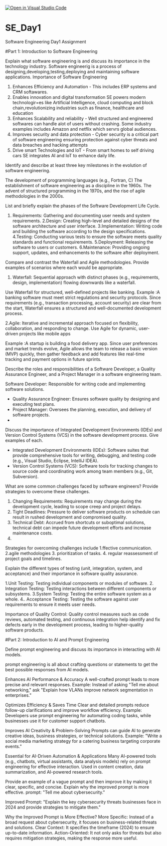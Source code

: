 [![Open in Visual Studio Code](https://classroom.github.com/assets/open-in-vscode-2e0aaae1b6195c2367325f4f02e2d04e9abb55f0b24a779b69b11b9e10269abc.svg)](https://classroom.github.com/online_ide?assignment_repo_id=18395204&assignment_repo_type=AssignmentRepo)
# SE_Day1
Software Engineering Day1 Assignment

#Part 1: Introduction to Software Engineering

Explain what software engineering is and discuss its importance in the technology industry.
Software engineerig is a process of designing,developing,testing,deploying and maintaining software applications.
Importance of Software Engineering 
1. Enhances Efficiency and Automation - This includes ERP systems and CRM softawares.
2. Enables innovation and digital transformation SE powers modern technologir=es like Artificial Intelligence, cloud computing and block chain,revolutionizing industries such as finance, healthcare and education
3. Enhances Scalability and reliability - Well structured and engineered softwares can handle alot of users without crashing. Some industry examples includes Amazon and netflix which servrs global audiences.
4. Improves security and data protection - Cyber security is a critical part of software engineering ensuring protection against cyber threats and data breaches and hacking attempts
5. Drive smart Technologies and IoT - From smart homes to self driving cars SE integrates AI and IoT to enhance daily life.

Identify and describe at least three key milestones in the evolution of software engineering.

 The development of programming languages (e.g., Fortran, C)
The establishment of software engineering as a discipline in the 1960s. 
The advent of structured programming in the 1970s, and the rise of agile methodologies in the 2000s.

List and briefly explain the phases of the Software Development Life Cycle.
1. Requirements: Gathering and documenting user needs and system requirements.
     2.Design: Creating high-level and detailed designs of the software architecture and user interface.
   3.Implementation: Writing code and building the software according to the design specifications.
   4.Testing: Conducting various tests to ensure the software meets quality standards and functional requirements.
   5.Deployment: Releasing the software to users or customers.
   6.Maintenance: Providing ongoing support, updates, and enhancements to the software after deployment.


Compare and contrast the Waterfall and Agile methodologies. Provide examples of scenarios where each would be appropriate.

1. Waterfall: Sequential approach with distinct phases (e.g., requirements, design, implementation) flowing downwards like a waterfall.

 Use Waterfall for structured, well-defined projects like banking.
Example :A banking software must meet strict regulations and security protocols. Since requirements (e.g., transaction processing, account security) are clear from the start, Waterfall ensures a structured and well-documented development process.

2.Agile: Iterative and incremental approach focused on flexibility, collaboration, and responding to change.
Use Agile for dynamic, user-driven projects like mobile apps 

Example :A startup is building a food delivery app. Since user preferences and market trends evolve, Agile allows the team to release a basic version (MVP) quickly, then gather feedback and add features like real-time tracking and payment options in future sprints.

Describe the roles and responsibilities of a Software Developer, a Quality Assurance Engineer, and a Project Manager in a software engineering team.

 Software Developer: Responsible for writing code and implementing software solutions.
  - Quality Assurance Engineer: Ensures software quality by designing and executing test plans.
  - Project Manager: Oversees the planning, execution, and delivery of software projects.
  - 
Discuss the importance of Integrated Development Environments (IDEs) and Version Control Systems (VCS) in the software development process. Give examples of each.
 - Integrated Development Environments (IDEs): Software suites that provide comprehensive tools for writing, debugging, and testing code (e.g., Visual Studio, Eclipse, IntelliJ IDEA).
  - Version Control Systems (VCS): Software tools for tracking changes to source code and coordinating work among team members (e.g., Git, Subversion).


What are some common challenges faced by software engineers? Provide strategies to overcome these challenges.

 1. Changing Requirements: Requirements may change during the development cycle, leading to scope creep and project delays.
  2. Tight Deadlines: Pressure to deliver software products on schedule can result in rushed development and compromised quality.
  3. Technical Debt: Accrued from shortcuts or suboptimal solutions, technical debt can impede future development efforts and increase maintenance costs.
  4. 
 Strategies for overcoming challenges include
1.ffective communication.
2.agile methodologies
3. prioritization of tasks.
4.  regular reassessment of project goals and timelines.

Explain the different types of testing (unit, integration, system, and acceptance) and their importance in software quality assurance.

1.Unit Testing: Testing individual components or modules of software.
  2. Integration Testing: Testing interactions between different components or subsystems.
3.System Testing: Testing the entire software system as a whole.
  4.. Acceptance Testing: Testing the software against user requirements to ensure it meets user needs.
  
Importance of Quality Control: Quality control measures such as code reviews, automated testing, and continuous integration help identify and fix defects early in the development process, leading to higher-quality software products.

#Part 2: Introduction to AI and Prompt Engineering 

Define prompt engineering and discuss its importance in interacting with AI models.

prompt engineering is all about crafting questions or statements to get the best possible responses from AI models.

Enhances AI Performance & Accuracy
A well-crafted prompt leads to more precise and relevant responses.
Example: Instead of asking "Tell me about networking," ask "Explain how VLANs improve network segmentation in enterprises."

Optimizes Efficiency & Saves Time
Clear and detailed prompts reduce follow-up clarifications and improve workflow efficiency.
Example: Developers use prompt engineering for automating coding tasks, while businesses use it for customer support chatbots.

Improves AI Creativity & Problem-Solving
Prompts can guide AI to generate creative ideas, business strategies, or technical solutions.
Example: "Write a social media marketing strategy for a catering business targeting corporate events."

Essential for AI-Driven Automation & Applications
Many AI-powered tools (e.g., chatbots, virtual assistants, data analysis models) rely on prompt engineering for effective interaction.
Used in content creation, data summarization, and AI-powered research tools.

Provide an example of a vague prompt and then improve it by making it clear, specific, and concise. Explain why the improved prompt is more effective.
prompt:
"Tell me about cybersecurity."

Improved Prompt:
"Explain the key cybersecurity threats businesses face in 2024 and provide strategies to mitigate them."

Why the Improved Prompt is More Effective?
More Specific: Instead of a broad request about cybersecurity, it focuses on business-related threats and solutions.
Clear Context: It specifies the timeframe (2024) to ensure up-to-date information.
Action-Oriented: It not only asks for threats but also requires mitigation strategies, making the response more useful.
